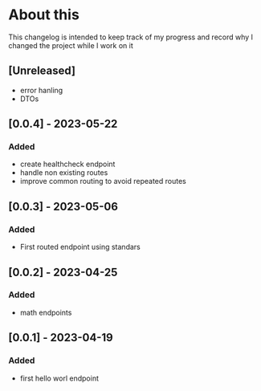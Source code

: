# About this
This changelog is intended to keep track of my progress and record why I changed the project while I work on it

## [Unreleased]
- error hanling
- DTOs

## [0.0.4] - 2023-05-22
### Added
- create healthcheck endpoint
- handle non existing routes
- improve common routing to avoid repeated routes
## [0.0.3] - 2023-05-06
### Added
- First routed endpoint using standars
## [0.0.2] - 2023-04-25
### Added
- math endpoints
## [0.0.1] - 2023-04-19
### Added
- first hello worl endpoint